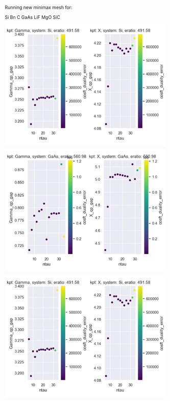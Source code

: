 Running new minimax mesh for:

Si
Bn
C
GaAs
LiF
MgO
SiC

![alt text](https://github.com/gmatteo/minimax_paper/blob/main/si.png?raw=true)

![alt text](https://github.com/gmatteo/minimax_paper/blob/main/gaas.png?raw=true)

![alt text](https://github.com/gmatteo/minimax_paper/blob/main/Si.png)
